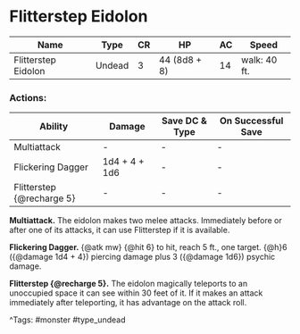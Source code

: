 # Flitterstep Eidolon

| Name | Type | CR | HP | AC | Speed |
|------|------|----|----|----|-------|
| Flitterstep Eidolon | Undead | 3 | 44 (8d8 + 8) | 14 | walk: 40 ft. |

### Actions:

| Ability | Damage | Save DC & Type | On Successful Save |
|---------|--------|----------------|--------------------|
| Multiattack | - | - | - |
| Flickering Dagger | 1d4 + 4 + 1d6 | - | - |
| Flitterstep {@recharge 5} | - | - | - |


**Multiattack.** The eidolon makes two melee attacks. Immediately before or after one of its attacks, it can use Flitterstep if it is available.

**Flickering Dagger.** {@atk mw} {@hit 6} to hit, reach 5 ft., one target. {@h}6 ({@damage 1d4 + 4}) piercing damage plus 3 ({@damage 1d6}) psychic damage.

**Flitterstep {@recharge 5}.** The eidolon magically teleports to an unoccupied space it can see within 30 feet of it. If it makes an attack immediately after teleporting, it has advantage on the attack roll.

^Tags: #monster #type_undead